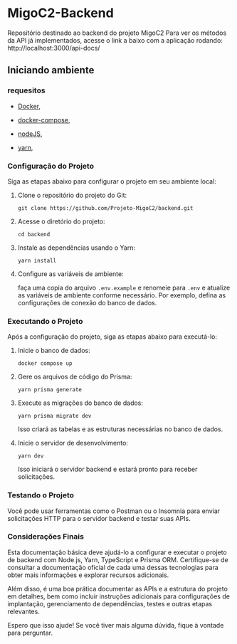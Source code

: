 # MigoC2-Backend

Repositório destinado ao backend do projeto MigoC2
Para ver os métodos da API já implementados, acesse o link a baixo com a aplicação rodando:  
http://localhost:3000/api-docs/

## Iniciando ambiente

### requesitos

- [Docker](https://docs.docker.com/get-started/),

- [docker-compose](https://docs.docker.com/compose/install/),

- [nodeJS](https://nodejs.org/en/download),

- [yarn](https://yarnpkg.com/getting-started/install),

### Configuração do Projeto

Siga as etapas abaixo para configurar o projeto em seu ambiente local:

1. Clone o repositório do projeto do Git:

   ```
   git clone https://github.com/Projeto-MigoC2/backend.git
   ```

2. Acesse o diretório do projeto:

   ```
   cd backend
   ```

3. Instale as dependências usando o Yarn:

   ```
   yarn install
   ```

4. Configure as variáveis de ambiente:

   faça uma copia do arquivo `.env.example` e renomeie para `.env` e atualize as variáveis de ambiente conforme necessário. Por exemplo, defina as configurações de conexão do banco de dados.

### Executando o Projeto

Após a configuração do projeto, siga as etapas abaixo para executá-lo:

1. Inicie o banco de dados:

   ```
   docker compose up
   ```

2. Gere os arquivos de código do Prisma:

   ```
   yarn prisma generate
   ```

3. Execute as migrações do banco de dados:

   ```
   yarn prisma migrate dev
   ```

   Isso criará as tabelas e as estruturas necessárias no banco de dados.

4. Inicie o servidor de desenvolvimento:

   ```
   yarn dev
   ```

   Isso iniciará o servidor backend e estará pronto para receber solicitações.

### Testando o Projeto

Você pode usar ferramentas como o Postman ou o Insomnia para enviar solicitações HTTP para o servidor backend e testar suas APIs.

### Considerações Finais

Esta documentação básica deve ajudá-lo a configurar e executar o projeto de backend com Node.js, Yarn, TypeScript e Prisma ORM. Certifique-se de consultar a documentação oficial de cada uma dessas tecnologias para obter mais informações e explorar recursos adicionais.

Além disso, é uma boa prática documentar as APIs e a estrutura do projeto em detalhes, bem como incluir instruções adicionais para configurações de implantação, gerenciamento de dependências, testes e outras etapas relevantes.

Espero que isso ajude! Se você tiver mais alguma dúvida, fique à vontade para perguntar.
